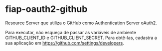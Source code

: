 # fiap-oauth2-github
Resource Server que utiliza o GitHub como Authentication Server oAuth2.

Para executar, não esqueça de passar as variáveis de ambiente GITHUB_CLIENT_ID e GITHUB_CLIENT_SECRET.
Para obtê-las, cadastra a sua aplicação em https://github.com/settings/developers.
